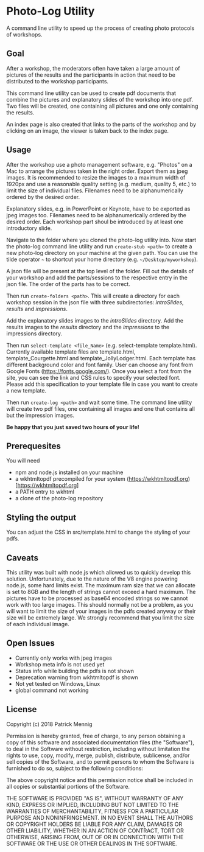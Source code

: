 # Photo-Log Utility

A command line utility to speed up the process of creating photo protocols of
workshops.

## Goal

After a workshop, the moderators often have taken a large amount of pictures
of the results and the participants in action that need to be distributed
to the workshop participants.

This command line utility can be used to create pdf documents that combine
the pictures and explanatory slides of the workshop into one pdf.
Two files will be created, one containing all pictures and one only containing
the results.

An index page is also created that links to the parts of the workshop and by
clicking on an image, the viewer is taken back to the index page.

## Usage

After the workshop use a photo management software, e.g. "Photos" on a Mac
to arrange the pictures taken in the right order. Export them as jpeg images.
It is recommended to resize the images to a maximum width of 1920px and use
a reasonable quality setting (e.g. medium, quality 5, etc.) to limit the
size of individual files.
Filenames need to be alphanumerically ordered by the desired order.

Explanatory slides, e.g. in PowerPoint or Keynote, have to be exported as jpeg images too. Filenames need to be alphanumerically ordered by the desired order. Each workshop part shoul be introduced by at least one introductory slide.

Navigate to the folder where you cloned the photo-log utility into.
Now start the photo-log command line utility  and run ```create-stub <path>``` to
create a new photo-log directory on your machine at the given path. You can use the tilde operator ```~``` to shortcut your home directory (e.g. ```~/Desktop/myworkshop```).

A json file will be present at the top level of the folder. Fill out the details of
your workshop and add the parts/sessions to the respective entry in the json file. The order of the parts has to be correct.

Then run ```create-folders <path>```. This will create a directory for each workshop
session in the json file with three subdirectories: *introSlides*, *results* and *impressions*.

Add the explanatory slides images to the *introSlides* directory.
Add the results images to the *results* directory and the *impressions* to the impressions directory.

Then run ```select-template <file_Name>```  (e.g. select-template template.html).
Currently available template files are template.html, template_Courgette.html and template_JollyLodger.html. Each template has different background color and font family. User can choose any font from Google Fonts (https://fonts.google.com/).  Once you select a font from the site, you can see the link and CSS rules to specify your selected font.  Please add this specification to your template file in case you want to create a new template. 


Then run ```create-log <path>``` and wait some time. The command line utility will
create two pdf files, one containing all images and one that contains all but the impression images.

**Be happy that you just saved two hours of your life!**


## Prerequesites

You will need

- npm and node.js installed on your machine
- a wkhtmltopdf precompiled for your system (https://wkhtmltopdf.org)[https://wkhtmltopdf.org]
- a PATH entry to wkhtml
- a clone of the photo-log repository


## Styling the output

You can adjust the CSS in src/template.html to change the styling of your pdfs.



## Caveats

This utility was built with node.js which allowed us to quickly develop this solution.
Unfortunately, due to the nature of the V8 engine powering node.js, some hard limits
exist. The maximum ram size that we can allocate is set to 8GB and the length of strings
cannot exceed a hard maximum. The pictures have to be processed as base64 encoded strings
so we cannot work with too large images. This should normally not be a problem, as
you will want to limit the size of your images in the pdfs created anyway or their size
will be extremely large. We strongly recommend that you limit the size of each individual image.


## Open Issues

- Currently only works with jpeg images
- Workshop meta info is not used yet
- Status info while building the pdfs is not shown
- Deprecation warning from wkhtmltopdf is shown
- Not yet tested on Windows, Linux
- global command not working

## License

Copyright (c) 2018 Patrick Mennig

Permission is hereby granted, free of charge, to any person obtaining
a copy of this software and associated documentation files (the
"Software"), to deal in the Software without restriction, including
without limitation the rights to use, copy, modify, merge, publish,
distribute, sublicense, and/or sell copies of the Software, and to
permit persons to whom the Software is furnished to do so, subject to
the following conditions:

The above copyright notice and this permission notice shall be
included in all copies or substantial portions of the Software.

THE SOFTWARE IS PROVIDED "AS IS", WITHOUT WARRANTY OF ANY KIND,
EXPRESS OR IMPLIED, INCLUDING BUT NOT LIMITED TO THE WARRANTIES OF
MERCHANTABILITY, FITNESS FOR A PARTICULAR PURPOSE AND
NONINFRINGEMENT. IN NO EVENT SHALL THE AUTHORS OR COPYRIGHT HOLDERS BE
LIABLE FOR ANY CLAIM, DAMAGES OR OTHER LIABILITY, WHETHER IN AN ACTION
OF CONTRACT, TORT OR OTHERWISE, ARISING FROM, OUT OF OR IN CONNECTION
WITH THE SOFTWARE OR THE USE OR OTHER DEALINGS IN THE SOFTWARE.
